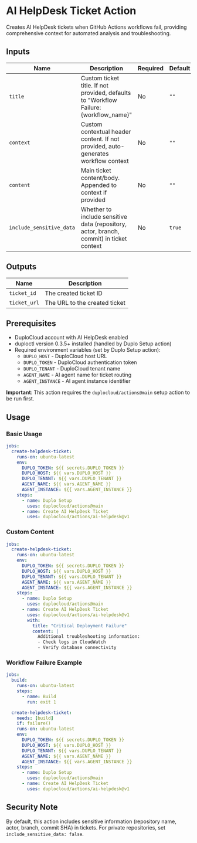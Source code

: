# AI HelpDesk Ticket Action

Creates AI HelpDesk tickets when GitHub Actions workflows fail, providing comprehensive context for automated analysis and troubleshooting.

## Inputs

| Name | Description | Required | Default |
|------|-------------|----------|---------|
| `title` | Custom ticket title. If not provided, defaults to "Workflow Failure: {workflow_name}" | No | `""` |
| `context` | Custom contextual header content. If not provided, auto-generates workflow context | No | `""` |
| `content` | Main ticket content/body. Appended to context if provided | No | `""` |
| `include_sensitive_data` | Whether to include sensitive data (repository, actor, branch, commit) in ticket context | No | `true` |

## Outputs

| Name | Description |
|------|-------------|
| `ticket_id` | The created ticket ID |
| `ticket_url` | The URL to the created ticket |

## Prerequisites

- DuploCloud account with AI HelpDesk enabled
- duploctl version 0.3.5+ installed (handled by Duplo Setup action)
- Required environment variables (set by Duplo Setup action):
  - `DUPLO_HOST` - DuploCloud host URL
  - `DUPLO_TOKEN` - DuploCloud authentication token
  - `DUPLO_TENANT` - DuploCloud tenant name
  - `AGENT_NAME` - AI agent name for ticket routing
  - `AGENT_INSTANCE` - AI agent instance identifier

**Important**: This action requires the `duplocloud/actions@main` setup action to be run first.

## Usage

### Basic Usage

```yaml
jobs:
  create-helpdesk-ticket:
    runs-on: ubuntu-latest
    env:
      DUPLO_TOKEN: ${{ secrets.DUPLO_TOKEN }}
      DUPLO_HOST: ${{ vars.DUPLO_HOST }}
      DUPLO_TENANT: ${{ vars.DUPLO_TENANT }}
      AGENT_NAME: ${{ vars.AGENT_NAME }}
      AGENT_INSTANCE: ${{ vars.AGENT_INSTANCE }}
    steps:
      - name: Duplo Setup
        uses: duplocloud/actions@main
      - name: Create AI HelpDesk Ticket
        uses: duplocloud/actions/ai-helpdesk@v1
```

### Custom Content

```yaml
jobs:
  create-helpdesk-ticket:
    runs-on: ubuntu-latest
    env:
      DUPLO_TOKEN: ${{ secrets.DUPLO_TOKEN }}
      DUPLO_HOST: ${{ vars.DUPLO_HOST }}
      DUPLO_TENANT: ${{ vars.DUPLO_TENANT }}
      AGENT_NAME: ${{ vars.AGENT_NAME }}
      AGENT_INSTANCE: ${{ vars.AGENT_INSTANCE }}
    steps:
      - name: Duplo Setup
        uses: duplocloud/actions@main
      - name: Create AI HelpDesk Ticket
        uses: duplocloud/actions/ai-helpdesk@v1
        with:
          title: "Critical Deployment Failure"
          content: |
            Additional troubleshooting information:
            - Check logs in CloudWatch
            - Verify database connectivity
```

### Workflow Failure Example

```yaml
jobs:
  build:
    runs-on: ubuntu-latest
    steps:
      - name: Build
        run: exit 1

  create-helpdesk-ticket:
    needs: [build]
    if: failure()
    runs-on: ubuntu-latest
    env:
      DUPLO_TOKEN: ${{ secrets.DUPLO_TOKEN }}
      DUPLO_HOST: ${{ vars.DUPLO_HOST }}
      DUPLO_TENANT: ${{ vars.DUPLO_TENANT }}
      AGENT_NAME: ${{ vars.AGENT_NAME }}
      AGENT_INSTANCE: ${{ vars.AGENT_INSTANCE }}
    steps:
      - name: Duplo Setup
        uses: duplocloud/actions@main
      - name: Create AI HelpDesk Ticket
        uses: duplocloud/actions/ai-helpdesk@v1
```

## Security Note

By default, this action includes sensitive information (repository name, actor, branch, commit SHA) in tickets. For private repositories, set `include_sensitive_data: false`.
